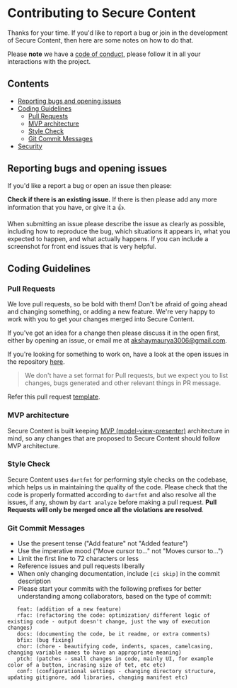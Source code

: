 Contributing to Secure Content
==========================

Thanks for your time.
If you'd like to report a bug or join in the development
of Secure Content, then here are some notes on how to do that.

Please **note** we have a [code of conduct](https://github.com/codenameakshay/secure_content/blob/master/CODE_OF_CONDUCT.md), please follow it in all your interactions with the project.

## Contents

* [Reporting bugs and opening issues](#reporting-bugs-and-opening-issues)
* [Coding Guidelines](#coding-guidelines)
  * [Pull Requests](#pull-requests)
  * [MVP architecture](#mvp-architecture)
  * [Style Check](#style-check)
  * [Git Commit Messages](#git-commit-messages)
* [Security](#security)
  
## Reporting bugs and opening issues

If you'd like a report a bug or open an issue then please:

**Check if there is an existing issue.** If there is then please add
   any more information that you have, or give it a 👍.

When submitting an issue please describe the issue as clearly as possible, including how to
reproduce the bug, which situations it appears in, what you expected to happen, and what actually happens.
If you can include a screenshot for front end issues that is very helpful.

## Coding Guidelines

### Pull Requests

We love pull requests, so be bold with them! Don't be afraid of going ahead
and changing something, or adding a new feature. We're very happy to work with you
to get your changes merged into Secure Content.

If you've got an idea for a change then please discuss it in the open first,
either by opening an issue, or email me at [akshaymaurya3006@gmail.com](mailto:akshaymaurya3006@gmail.com).

If you're looking for something to work on, have a look at the open issues in the repository [here](https://github.com/codenameakshay/secure_content/issues).

> We don't have a set format for Pull requests, but we expect you to list changes, bugs generated and other relevant things in PR message.

Refer this pull request [template](https://github.com/codenameakshay/secure_content/blob/master/PULL_REQUEST_TEMPLATE.md).

### MVP architecture

Secure Content is built keeping [MVP (model-view-presenter)](https://en.wikipedia.org/wiki/Model–view–presenter) architecture in mind, so any changes that are proposed to Secure Content should follow MVP architecture.

### Style Check

Secure Content uses `dartfmt`  for performing style checks on the codebase, which helps us in maintaining the quality of the code. Please check that the code is properly formatted according to `dartfmt` and also resolve all the issues, if any, shown by `dart analyze` before making a pull request. **Pull Requests will only be merged once all the violations are resolved**.

### Git Commit Messages

* Use the present tense ("Add feature" not "Added feature")
* Use the imperative mood ("Move cursor to..." not "Moves cursor to...")
* Limit the first line to 72 characters or less
* Reference issues and pull requests liberally
* When only changing documentation, include `[ci skip]` in the commit description
* Please start your commits with the following prefixes for better understanding among collaborators, based on the type of commit:

```
   feat: (addition of a new feature)
   rfac: (refactoring the code: optimization/ different logic of existing code - output doesn't change, just the way of execution changes)
   docs: (documenting the code, be it readme, or extra comments)
   bfix: (bug fixing)
   chor: (chore - beautifying code, indents, spaces, camelcasing, changing variable names to have an appropriate meaning)
   ptch: (patches - small changes in code, mainly UI, for example color of a button, incrasing size of tet, etc etc)
   conf: (configurational settings - changing directory structure, updating gitignore, add libraries, changing manifest etc)
```
